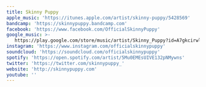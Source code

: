 ```yaml
---
title: Skinny Puppy
apple_music: 'https://itunes.apple.com/artist/skinny-puppy/5428569'
bandcamp: 'https://skinnypuppy.bandcamp.com'
facebook: 'https://www.facebook.com/OfficialSkinnyPuppy'
google_music: >-
   https://play.google.com/store/music/artist/Skinny_Puppy?id=A7gkcirwl4lpnnfgmti3unznhgq
instagram: 'https://www.instagram.com/officialskinnypuppy'
soundcloud: 'https://soundcloud.com/officialskinnypuppy'
spotify: 'https://open.spotify.com/artist/5Mu0EMEsUIVE132pNMywns'
twitter: 'https://twitter.com/skinnypuppy_'
website: 'http://skinnypuppy.com'
youtube: ''
---
```

